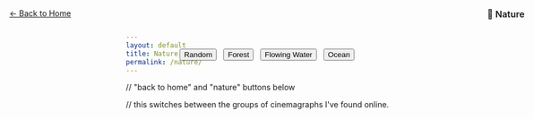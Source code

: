 ```yaml
---
layout: default
title: Nature
permalink: /nature/
---
```


<div class="main-content">
    <div class="glass-card">

// "back to home" and "nature" buttons below
<a href="/" class="glass-button" style="position: absolute; top: 20px; left: 20px; z-index: 10;">← Back to Home</a>
<div class="glass-panel" style="position: absolute; top: 20px; right: 20px;">
    <h3 style="margin: 0; font-size: 16px; font-weight: 600;">🌿 Nature</h3>
</div>



// this switches between the groups of cinemagraphs I've found online. 
<!-- Group Switcher -->
<div id="groupSwitcher" class="glass-panel" style="position: absolute; top: 80px; left: 50%; transform: translateX(-50%); z-index: 1002; display: flex; gap: 12px; padding: 12px 20px;">
  <button class="glass-button primary" data-group="random">Random</button>
  <button class="glass-button" data-group="forest">Forest</button>
  <button class="glass-button" data-group="flowingWater">Flowing Water</button>
  <button class="glass-button" data-group="ocean">Ocean</button>
</div>

<div id="imageContainer" style="position: fixed; top: 0; left: 0; width: 100%; height: 100%; z-index: -1;"></div>

<script>
document.addEventListener('DOMContentLoaded', function() {
    // PASTE YOUR IMAGE LINKS IN THESE ARRAYS! IF YOU WANT TO ADD IMAGES, THIS IS WHERE TO DO IT!
    // MAKE SURE TO LABEL THEM CORRECTLY, OTHERWISE BUTTON USE WON'T MAKE SENSE!


    const forestImages = [
        // Add forest image URLs here
    ];

    const flowingWaterImages = [
        // Add flowing water image URLs here
    ];

    const oceanImages = [
        // Add ocean image URLs here
    ];

    const imageGroups = {
        forest: forestImages,
        flowingWater: flowingWaterImages,
        ocean: oceanImages,
        random: [...forestImages, ...flowingWaterImages, ...oceanImages]
    };

    const groupSwitcher = document.getElementById('groupSwitcher');
    const imageContainer = document.getElementById('imageContainer');
    const loadingMessage = document.getElementById('loading');

    function setRandomImage(group = 'random') {
        const images = imageGroups[group];
        
        if (loadingMessage) {
            loadingMessage.style.display = 'none';
        }
// If you don't find any images, error instead of breaking the page! 

        if (!images || images.length === 0) {
            imageContainer.style.backgroundImage = 'none';
            if (loadingMessage) {
                 loadingMessage.textContent = `Please add image links to the '${group}' category in nature.md!`;
                 loadingMessage.style.display = 'block';
            }
            return;
        }

// Pick a random image and actually display it!

        const randomIndex = Math.floor(Math.random() * images.length);
        const imageUrl = images[randomIndex];

        imageContainer.style.backgroundImage = `url('${imageUrl}')`;
        imageContainer.style.backgroundSize = 'cover';
        imageContainer.style.backgroundPosition = 'center';
        imageContainer.style.backgroundRepeat = 'no-repeat';
        imageContainer.style.transition = 'background-image 1s ease-in-out';
    }

    function setActiveButton(group) {
        const buttons = groupSwitcher.querySelectorAll('.glass-button');
        buttons.forEach(button => {
            button.classList.toggle('primary', button.dataset.group === group);
        });
    }

    groupSwitcher.addEventListener('click', function(event) {
        const target = event.target;
        if (target.matches('.glass-button[data-group]')) {
            const group = target.dataset.group;
            setRandomImage(group);
            setActiveButton(group);
        }
    });

    imageContainer.addEventListener('click', function() {
        const activeButton = groupSwitcher.querySelector('.primary');
        const currentGroup = activeButton ? activeButton.dataset.group : 'random';
        setRandomImage(currentGroup);
    });
// make the button do this random image thing!

    setRandomImage('random');
    setActiveButton('random');
});
</script> 
